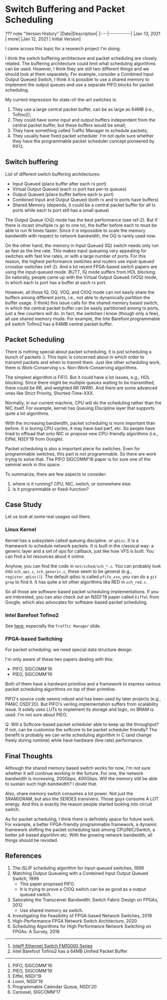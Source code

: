 # Switch Buffering and Packet Scheduling

??? note "Version History"
	|Date|Description|
	|:---|-----------|
	|Jan 13, 2021 | more|
	|Jan 12, 2021 | Initial Version|

I came across this topic for a research project I'm doing.

I think the switch buffering architecture and packet scheduling
are closely related. The buffering architecture could limit
what scheduling algorithms can be used.
However, I think they are still two different things
and we should look at them separately.
For example, consider a Combined Input Output Queued Switch,
I think it is possible to use a shared memory to implement
the output queues and use a separate PIFO blocks for packet scheduling.

My current impression for state-of-the-art switches is:
1) They use a large central packet buffer, can be as large as 64MB (i.e., Tofino2);
2) They could have some input and output buffers independent from the central packet buffer,
but these buffers would be small;
3) They have something called Traffic Manager to schedule packets;
4) They usually have fixed packet scheduler. I'm not quite sure whether
they have the programmable packet scheduler concept pioneered by PIFO.

## Switch buffering

List of different switch buffering architectures:

- Input Queued (place buffer after each rx port)
- Virtual Output Queued (each rx port has per-tx queues)
- Output Queued (place buffer before each tx port)
- Combined Input and Output Queued (both rx and tx ports have buffers)
- Shared Memory (depends, it could be a central packet buffer for all tx ports while each tx port still has a small queue)

The Output Queue (OQ) mode has the best performance (see ref-2).
But if there is incast (multiple rx go to one tx), the buffer before each tx
must be able to run N times faster.
Since it is impossible to scale the memory bandwidth with respect to network bandwidth,
the OQ is rarely used now.

On the other hand, the memory in Input Queued (IQ) switch needs only
run as fast as the line rate. This makes input queueing very appealing for switches with fast
line rates, or with a large number of ports.
For this reason, the highest performance switches and routers use input-queued
crossbar switches (ref-2). And a lot recent FPGA-based switch papers are using
the input-queued mode. BUTT, IQ mode suffers from HOL blocking.
So naturally, people came up with the Virtual Output Queued (VOQ) mode,
in which each tx port has a buffer at each rx port.

However, all those IQ, OQ, VOQ, and CIOQ mode can not easily share
the buffers among different ports, i.e., not able to dynamically
partition the buffer usage. (I think) this issue calls for the
shared memory based switch, in which the central packet buffer
can be easily partitioned among tx ports, just a few counters will do.
In fact, the switches I know (though only a few), all use shared memory mode.
For example, the Inte Barefoot programmable p4 switch Tofino2 has a 64MB central packet buffer.

## Packet Scheduling

There is nothing special about packet scheduling, it is just
scheduling a bunch of packets :).
This topic is concerned about in which order to transmit packets
and when to tranmit them. Just like other scheduling work,
there is Work-Conserving v.s. Non-Work-Conserving algorithms.

The simplest algorithm is FIFO. But it could have a lot issues, e.g., HOL blocking.
Since there might be multiple queues waiting to be transmitted, there could be RR,
and weighted RR (WRR). And there are some advanced ones like Strict Priority, Shorted-Time-XXX.

Normally, in our current machine, CPU will do the scheduling rather than the NIC itself.
For example, kernel has Queuing Discipline layer that supports quite a lot algorithms.

With the increasing bandwidth, packet scheduling is more important than before.
It is buring CPU cycles, it may have bad perf, etc.
So people have tried to offload that onto NIC or propose new CPU-friendly algorithms (i.e., Eiffel, NSDI'19 from Google).

Packet scheduling is also a important piece for switches.
Even for programmable switches, this part is not programmable.
So there are work trying to solve that.
The PIFO SIGCOMM'16 paper is for sure one of the seminal work in this space.

To summarize, there are few aspects to consider:
1. where is it running? CPU, NIC, switch, or somewhere else.
2. is it programmable or fixed-function?

## Case Study

Let us look at some real usages out there.

### Linux Kernel

Kernel has a subsystem called queuing discipline, or `qdisc`.
It is a framework to schedule network packets.
It is built in the classical way: a generic layer and a set of ops for callback,
just like how VFS is built.
You can find a lot resources about it online.

Anyhow, you can find the code in `net/sched/sch_*.c`.
You can probably look into `sch_api.c`, `sch_generic.c`, these seem to be general
(e.g., `register_qdisc()`).
The default qdisc is called `pfifo_xxx`, you can do a `git grep` to find it.
It has quite a lot other algorithms like RED in `sch_red.c`.

So all those are software-based packet scheduling implementations.
If you are interested, you can also check out an NSDI'19 paper called `Eiffel`
from Google, which also advocates for software-based packet scheduling.

### Intel Barefoot Tofino2

See [here](https://www.servethehome.com/intel-tofino2-next-gen-programmable-switch-detailed/),
especially the `Traffic Manager` slide.

### FPGA-based Switching

For packet scheduling: we need special data structure design.

I'm only aware of these two papers dealing with this:

- PIFO, SIGCOMM'16
- PIEO, SIGCOMM'19

Both of them have a hardware primitive and a framework
to express various packet scheduling algorithms on top of their primitive.

PIFO's source code seems robust and has been used by later projects (e.g., PANIC OSDI'20).
But PIFO's verilog implementation suffers from scalability issue.
It solely uses LUTs to implement its storage and logic, no BRAM is used.
I'm not sure about PIEO.

Q: Will a Softcore-based packet scheduler able to keep up the throughput?
If not, can be customize the softcore to be packet scheduler friendly?
The benefit is probably we can write scheduling algorithm in C (and change freely during runtime)
while have hardware (line rate) performance.

## Final Thoughts

Although the shared memory based switch works for now,
I'm not sure whether it will continue working in the furture.
For one, the network bandwidth is increasing, 200Gbps, 400Gbps.
Will the memory still be able to sustain such high bandwidth? I doubt that.

Also, share memory switch consumes a lot power. Not just the SRAM/DRAM,
but also the SERDES transivers. Those guys consume A LOT energy.
And this is exactly the reason people started looking into circuit switch.

As for packet scheduling, I think there is definitely space for future work.
For example, a better FPGA-friendly programmable framework,
a dynamic framework shifting the packet scheduling task among CPU/NIC/Switch,
a better p4-based algorithm etc.
With the growing network bandwidth, all things should be revisted.

## References

1. The iSLIP scheduling algorithm for *input-queued* switches, 1999
2. Matching Output Queueing with a Combined Input Output Queued Switch, 1999
    - This paper proposed PIFO.
    - It is trying to prove a CIOQ switch can be as good as a output queued switch.
3. Saturating the Transceiver Bandwidth: Switch Fabric Design on FPGAs, 2012
    - Use shared memory as switch.
4. Investigating the Feasibility of FPGA-based Network Switches, 2019
5. High-Performance FPGA Network Switch Architecture, 2020
6. Scheduling Algorithms for High Performance Network Switching on FPGAs: A Survey, 2018

---

1. [Intel® Ethernet Switch FM10000 Series](https://www.intel.com/content/www/us/en/design/products-and-solutions/networking-and-io/ethernet-switch-fm10000-series/technical-library.html?grouping=EMT_Content%20Type&sort=title:asc)
2. Intel Barefoot Tofino2 has a 64MB Unified Packet Buffer 

---

1. PIFO, SIGCOMM'16
2. PIEO, SIGCOMM'19
3. Eiffel, NSDI'19
4. Loom, NSDI'19
5. Programmable Calendar Queue, NSDI'20
6. Carousel, SIGCOMM'17
